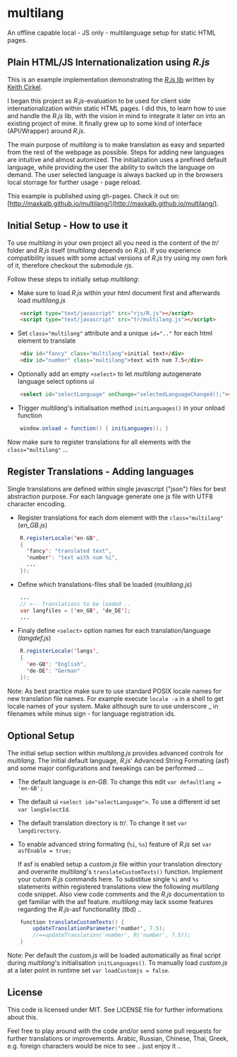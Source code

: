 # multilang

An offline capable local - JS only - multilanguage setup for static HTML pages.

## Plain HTML/JS Internationalization using _R.js_

This is an example implementation demonstrating the [_R.js_ lib](https://github.com/keithamus/R.js) written by [Keith Cirkel](https://github.com/keithamus).

I began this project as _R.js_-evaluation to be used for client side internationalization 
within static HTML pages. I did this, to learn how to use and handle the _R.js_ lib, with the vision in mind to integrate it later on into an existing project of mine. It finally grew up to some kind of interface (API/Wrapper) around _R.js_. 

The main purpose of _multilang_ is to make translation as easy 
and separted from the rest of the webpage as possible. Steps for adding new languages are intuitive and almost automized. The initialization uses a prefined 
default language, while providing the user the ability to switch the language on demand. The user selected language is always 
backed up in the browsers local storrage for further usage - page reload.

This example is published using gh-pages. Check it out on: [http://maxkalb.github.io/multilang/](http://maxkalb.github.io/multilang/).

## Initial Setup - How to use it
To use _multilang_ in your own project all you need is the content of the _tr/_ folder and _R.js_ itself (_multilang_ depends on _R.js_). If you experience compatibility issues with some actual versions of _R.js_ try using my own fork of it, therefore checkout the submodule _rjs_.

Follow these steps to initially setup _multilang_:

- Make sure to load _R.js_ within your html document first and afterwards load _multilang.js_
```html
    <script type="text/javascript" src="rjs/R.js"></script>
    <script type="text/javascript" src="tr/multilang.js"></script>
```
- Set `class="multilang"` attribute and a unique `id=".."` for each html element to translate
```html
    <div id="fancy" class="multilang">initial text</div>
    <div id="number" class="multilang">text with num 7.5</div>
```
- Optionally add an empty `<select>` to let _multilang_ autogenerate language select options ui
```html
    <select id="selectLanguage" onChange="selectedLanguageChanged();"></select>
```
- Trigger _multilang_'s initialisation method `initLanguages()` in your onload function

```java
    window.onload = function() { initLanguages(); }
```

Now make sure to register translations for all elements with the `class="multilang"` ...

## Register Translations - Adding languages

Single translations are defined within single javascript ("json") files for best abstraction purpose.
For each language generate one js file with UTF8 character encoding. 

- Register translations for each dom element with the `class="multilang"` (_en_GB.js_)
```java
    R.registerLocale('en-GB', 
    {
      'fancy': "translated text",
      'number': "text with num %i",
      ...
    });
```
- Define which translations-files shall be loaded (_multilang.js_)
```java
    ...
    // >-- Translations to be loaded .. 
    var langfiles = ['en_GB', 'de_DE'];
    ...
```
- Finaly define `<select>` option names for each translation/language (_langdef.js_)
```java
    R.registerLocale('langs', 
    { 
      'en-GB': "English",
      'de-DE': "German"
    });    
```
Note: As best practice make sure to use standard POSIX locale names for new translation file names. For example execute `locale -a` in a shell to get locale names of your system. Make although sure to use underscore _ in filenames while minus sign - for language registration ids.

## Optional Setup

The initial setup section within _multilang.js_ provides advanced controls for _multilang_. The initial default language, _R.js_' Advanced String Formating (asf) and some major configurations and tweakings can be performed ...
    
- The default language is _en-GB_. To change this edit `var defaultlang = 'en-GB';`

- The default ui `<select id="selectLanguage">`. To use a different id set `var langSelectId`.

- The default translation directory is _tr/_. To change it set `var langdirectory`. 
    
- To enable advanced string formating (`%i`, `%s`) feature of _R.js_ set `var asfEnable = true;`
         
    If asf is enabled setup a _custom.js_ file within your translation directory and overwrite _multilang_'s `translateCustomTexts()` function. Implement your cutom _R.js_ commands here. To substitue single `%i` and `%s` statements within registered translations view the following _multilang_ code snippet. Also view code comments and the _R.js_ documentation to get familiar with the asf feature. _multilang_ may lack ssome features regarding the _R.js_-asf functionallity (tbd) ..
```java
    function translateCustomTexts() {
        updateTranslationParameter('number', 7.5);
        //==updateTranslation('number', R('number', 7.5));
    }
```
Note: Per default the _custom.js_ will be loaded automatically as final script during _multilang_'s initialisation `initLanguages()`. To manually load _custom.js_ at a later point in runtime set `var loadCustomjs = false`. 

## License
This code is licensed under MIT. See LICENSE file for further informations about this. 

Feel free to play around with the code and/or send some pull requests for further translations or improvements. Arabic, Russian, Chinese, Thai, Greek, e.g. foreign characters would be nice to see .. just enjoy it ..